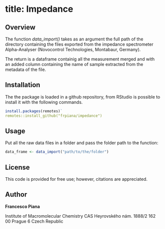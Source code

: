 # title: Impedance
## Overview

The function *data_import()* takes as an argument the full path of the directory
containing the files exported from the impedance spectrometer Alpha-Analyser 
(Novocontrol Technologies, Montabaur, Germany).

The return is a dataframe containig all the measurement merged and with an added
column containing the name of sample extracted from the metadata of the file.

## Installation

The the package is loaded in a github repository, from RStudio is possible to 
install it with the following commands.

```r
install.packages(remotes)`
remotes::install_github("frpiana/impedance")
```

## Usage

Put all the raw data files in a folder and pass the folder path to the function:
```r
data_frame <- data_import("path/to/the/folder")
```

## License
This code is provided for free use; however, citations are appreciated.

## Author

**Francesco Piana**

Institute of Macromolecular Chemistry CAS
Heyrovského nám. 1888/2
162 00 Prague 6
Czech Republic
